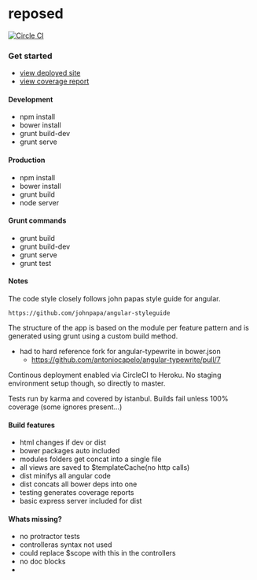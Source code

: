 # reposed

[![Circle CI](https://circleci.com/gh/jdelibas/reposed/tree/master.svg?style=shield)](https://circleci.com/gh/jdelibas/reposed/tree/master)

### Get started

* [view deployed site](https://reposed.herokuapp.com/)
* [view coverage report](https://reposed.herokuapp.com/coverage)

#### Development

* npm install
* bower install
* grunt build-dev
* grunt serve

#### Production

* npm install
* bower install
* grunt build
* node server

#### Grunt commands

* grunt build
* grunt build-dev
* grunt serve
* grunt test

#### Notes

The code style closely follows john papas style guide for angular.

`https://github.com/johnpapa/angular-styleguide`

The structure of the app is based on the module per feature pattern and is generated using grunt using a custom build method.

* had to hard reference fork for angular-typewrite in bower.json
  * https://github.com/antoniocapelo/angular-typewrite/pull/7

Continous deployment enabled via CircleCI to Heroku. No staging environment setup though, so directly to master.

Tests run by karma and covered by istanbul. Builds fail unless 100% coverage (some ignores present...)

#### Build features

* html changes if dev or dist
* bower packages auto included
* modules folders get concat into a single file
* all views are saved to $templateCache(no http calls)
* dist minifys all angular code
* dist concats all bower deps into one
* testing generates coverage reports
* basic express server included for dist

#### Whats missing?

* no protractor tests
* controlleras syntax not used
* could replace $scope with this in the controllers
* no doc blocks
* 
